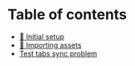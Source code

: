 # Table of contents

* [🔧 Initial setup](README.md)
* [🌅 Importing assets](importing-assets.md)
* [Test tabs sync problem](test-tabs-sync-problem.md)
